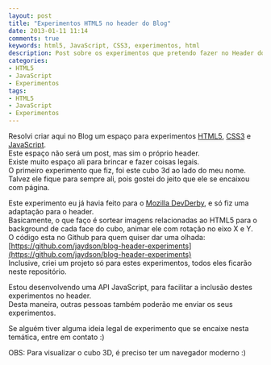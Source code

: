 ```yaml
---
layout: post
title: "Experimentos HTML5 no header do Blog"
date: 2013-01-11 11:14
comments: true
keywords: html5, JavaScript, CSS3, experimentos, html
description: Post sobre os experimentos que pretendo fazer no Header do Blog
categories: 
- HTML5
- JavaScript
- Experimentos
tags:
- HTML5
- JavaScript
- Experimentos
---
```


Resolvi criar aqui no Blog um espaço para experimentos [HTML5](https://developer.mozilla.org/en-US/docs/HTML/HTML5), [CSS3](https://developer.mozilla.org/en-US/docs/CSS/CSS3) e [JavaScript](https://developer.mozilla.org/en-US/docs/JavaScript).  
Este espaço não será um post, mas sim o próprio header.  
Existe muito espaço ali para brincar e fazer coisas legais.  
O primeiro experimento que fiz, foi este cubo 3d ao lado do meu nome.  
Talvez ele fique para sempre ali, pois gostei do jeito que ele se encaixou com página.  

Este experimento eu já havia feito para o [Mozilla DevDerby](https://developer.mozilla.org/pt-BR/demos/detail/simple-css3-3d-cube), e só fiz uma adaptação para o header.  
Basicamente, o que faço é sortear imagens relacionadas ao HTML5 para o background de cada face do cubo, animar ele com rotação no eixo X e Y.  
O código esta no Github para quem quiser dar uma olhada: [https://github.com/jaydson/blog-header-experiments](https://github.com/jaydson/blog-header-experiments)  
Inclusive, criei um projeto só para estes experimentos, todos eles ficarão neste repositório.  

Estou desenvolvendo uma API JavaScript, para facilitar a inclusão destes experimentos no header.  
Desta maneira, outras pessoas também poderão me enviar os seus experimentos.   

Se alguém tiver alguma ideia legal de experimento que se encaixe nesta temática, entre em contato :)	

OBS: Para visualizar o cubo 3D, é preciso ter um navegador moderno :)